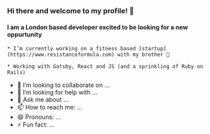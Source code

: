 ### Hi there and welcome to my profile!  👋
#### I am a London based developer excited to be looking for a new oppurtunity




    * I’m currently working on a fitness based [startup](https://www.resistanceformula.com) with my brother 🏃
    
    * Working with Gatsby, React and JS (and a sprinkling of Ruby on Rails) 
- 👯 I’m looking to collaborate on ...
- 🤔 I’m looking for help with ...
- 💬 Ask me about ...
- 📫 How to reach me: ...
- 😄 Pronouns: ...
- ⚡ Fun fact: ...

